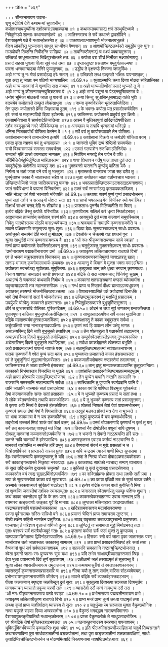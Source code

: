 +++
title = "०६९"

+++
श्रीनरनारायण उवाच-  
शृणु बद्रीप्रिये देवि कथामन्यां सुपावनीम् ।  
कपोताश्चाययुर्व्योम्ना दशोत्कराऽन्नवाञ्च्छया ॥१ ॥
कथामण्डपमासाद्य क्षणं तस्थुर्घटध्वजे ।  
निषेदुर्मण्डपे शान्ताः कथाश्रवणहेतवे ॥२ ॥
जातिस्मराश्च ते सर्वे कथान्ते द्वादशीदिने ।  
वैशाखकृष्णे पक्षे वै मध्यान्होत्तरमेव ह ॥३ ॥
पाकशालाऽभ्याशभूमौ भोजनालयभूतले ।  
वीक्ष्य लोकाँस्तु भुञ्जानान् साधून् साध्वीश्च वैष्णवान् ॥४ ॥
आशयोच्छिष्टलब्धेस्ते समुड्डीय पुनः पुनः ।  
मण्डपोपरि तिष्ठन्ति निषीदन्ति समीहया ॥५ ॥
तावन्मिष्टौदनाद्यं च भक्ष्यं पक्वान्नमुत्तमम् ।  
उच्छिष्टं साधुसाध्व्यश्च चिक्षिपुश्चोत्करे ततः ॥६ ॥
कपोता दश शीघ्रं निर्भीका भक्ष्यार्थमाययुः ।  
प्रसादं सहसा भुक्त्वा पीत्वा सूपं जलं तथा ॥७ ॥
तृप्तास्तुष्टाः प्रसन्नाश्च बभूवुर्गतकल्मषाः ।  
पावना धन्यभाग्याढ्या मेनिरे पुण्यमुत्तमम् ॥८ ॥
उड्डीय ते वृक्षषण्डे निषण्णा जगदुर्मिथः ।  
अहो भाग्यं तु नः श्रेष्ठं प्रसादोऽद्य हरेः सताम् ॥९ ॥
उच्छिष्टो लब्ध उत्कृष्टो भक्षितः पापनाशकृत् ।  
पूता अद्य तु जाताः स्म पक्षिणो भाग्यशालिनः ॥4.69.१० ॥
श्रुताऽस्माभिः कथा दिव्या मोक्षदा संहितात्मिका ।  
अहो भाग्यं मानवानां ये शृण्वन्ति सदा कथाम् ॥१ १॥
अहो भाग्यमतिथीनां प्रसादं भुञ्जते तु ये ।  
अहो भाग्यं तु कीटानामदन्त्युच्छिष्टमत्र ये ॥१ २॥
अहो भाग्यं पशूनां च येऽदन्त्युच्छिष्टमत्र वै ।  
धन्येयं भूमिका मोक्षकरी जाता तु पावनी ॥१ ३॥
धन्या सिन्धुः सुधासिन्धुसमाऽद्य वर्तते भुवि ।  
वदन्त्येवं कपोतास्ते तच्छ्रुतं त्वेकसाधुना ॥१४॥
नाम्ना कृष्णविरामेण भूतरुताभिवेदिना ।  
तेन पृष्टाः कपोतास्ते प्रेम्णा जिज्ञासया द्रुतम् ॥१९॥
के भवन्तः कपोता यत् प्रसादोत्कर्षवेदिनः ।  
हरेः सतां च माहात्म्यविदो दिव्या इवोत्तमाः ॥१६॥
जातिस्मराः कपोतास्ते प्राहुर्वयं पुरा क्षितौ ।  
एकग्रामनिवासा वै सार्थवाटेतिजातिजाः ॥१७॥
आस्म वै मृत्तिकापुर्यां दारिद्र्यदोषपीडिताः ।  
दशैव नवकुट्टाख्ये नगरे जीविकेच्छया ॥१८॥
अगच्छाम च तत्रापि भृत्यतायां धनिगृहे ।  
धनिना निजकार्यार्थं योजिता वेतनेन वै ॥१ ९॥
सर्वे वयं तु कार्पासव्यापारे तेन योजिताः ।  
कार्पासानामानयने ग्रामान्तरेभ्य इत्यपि ॥4.69.२०॥
कार्पासानां विक्रये च क्रयेऽपि योजिता वयम् ।  
एकदा कृता न्त्राश्च वयं तु धनलालसाः ॥२ १ ॥
जानन्तो भूमिगं द्रव्यं श्रेष्ठिनो रामवर्चसः ।  
रात्रौ विश्वासमापन्नं समस्ता रामवर्चसम् ॥२२॥
एकलं गलपाशेन रुरुधिमाऽतिनिर्दयाः ।  
रामवर्चा मृतिं प्राप्तो वयमादाय नाणकम् ॥२३॥
निर्ययिम नगराद्वै तेन पापेन वै पथि ।  
चौरैर्मिलितैर्बहुभिर्लुण्टिता मारितास्तथा ॥२४॥
शवाः क्षिप्ताश्च गर्तेषु फलं प्राप्ता द्रुतं तदा ।  
यमदूतैर्धृताः पाशैर्नीता याम्यपुरं दश ॥२५॥
भुक्तवन्तो यातनानि कुण्डेषु पातिता यमैः ।  
निर्गत्य च ततो जाता वने वयं तु भल्लुकाः ॥२६॥
मृतास्ततो वानराश्च जाता सह दशैव तु ।  
पुनर्मृताश्च काका वै जातास्ततः सहैव च ॥२७॥
मृताः कपोतका जाता वर्तामश्चात्र भक्षकाः ।  
उच्छिष्टभोजिनो जाता जातिस्मरास्तु पावनाः ॥२८॥
भवत्प्रसादोच्छिष्टस्याऽदनादद्याऽघनाशनम् ।  
जातं सर्वविधानां वै पापानां विनिवर्तनम् ॥२९॥
उक्तं सर्वं स्मरामोऽद्य कृतपापफलादिकम् ।  
भाति नोऽद्य परं श्रेयो भवनाशो भविष्यति ॥4.69.३०॥
कथायाः श्रवणं पुण्यं पुण्यं प्रसादभोजनम् ।  
पुण्यं सतां दर्शनं च सत्सङ्गो मोक्षदः सदा ॥३ १॥
साधो भवत्प्रसङ्गेन निर्भीकाः स्मो वयं त्विह ।  
मोक्षार्थं साधनं यत्तद् देहि नः शीघ्रमेव ह ॥३२॥
प्राप्तलाभः पुनर्नैव मिलिष्यतीति मा चिरम् ।  
इत्येवं बद्रिके तैस्तु कपोतैः परिभाषितः ॥३३॥
कृष्णविरामः सलिलं करे धृत्वा स्थितोऽभवत् ।  
आह्वयामास तान्सर्वान् कपोतान् शरणं प्रति ॥३४॥
आययुस्ते द्रुतं मत्वा कल्याणं समुपस्थितम् ।  
निपेतुः पादयोस्तस्य सोऽपि वाराऽभ्यषेचयत् ॥३५॥
श्रावयामास नामाऽपि कृष्णनारायणेति च ।  
तावत्ते पक्षिवष्माणि समुत्सृज्य सुराः शुभाः ॥३६॥
दिव्या देवाः सुरूपाश्चाऽभवन् साधोः प्रपश्यतः ।  
अथोचुस्ते सन्तमेनं देहि मन्त्रं तु मोक्षदम् ॥३७॥
देवलोकं न चेच्छामो यतः प्रपतनं पुनः ।  
श्रुत्वा साधुर्ददौ मन्त्रं कृष्णनारायणस्य वै ॥३८॥
'ओं नमः श्रीकृष्णनारायणाय पतये स्वाहा' ।  
मन्त्रं प्राप्य कपोतास्ते देवास्तिरोऽभवन् द्रुतम् ॥३९॥
चतुर्भुजास्तु मुक्तास्तेऽभवन् साधोः प्रपश्यतः ।  
'प्रभोनारायण पद्मावतीनारायण प्रभो ॥4.69.४०॥
जयाकृष्ण ललितान्रायणाय राधापते विभो' ।  
एवं ते भजनं चक्रुस्तावत्तत्र विमानकम् ॥४१ ॥
कृष्णनारायणस्वामियुक्तं चावाऽतरत्तु खात् ।  
तानाह भगवान् कृष्णोवल्लाभार्यः कृपावशः ॥४२॥
आयान्तु मे विमानं वै मुक्ता भक्ता ममाऽऽश्रिताः ।  
कपोतका भवन्तोऽद्य सुपोतकाः सुमुक्तिगाः ॥४३॥
इत्युक्त्वा तान् करे धृत्वा भगवान् कृष्णमाधवः ।  
निनाय शाश्वतं धामाऽक्षरं साघोः प्रपश्यतः ॥४४॥
बद्रिके ते सदा मायाबन्धाद् विनिर्ययुः सुखम् ।  
अथाऽन्यं ते चमत्कारं कथयामि निबोध मे ॥४५॥
काकानां शतसङ्ख्यानां मण्डलं व्योमवर्त्मना ।  
यदृच्छयाऽऽययौ तत्र महानससमीपतः ॥४६॥
गन्धं प्राप्य च मिष्टान्नं वीक्ष्य घ्रात्वाऽऽज्यधूम्रकम् ।  
अवातरत् तरुषण्डे भोजनोच्छिष्टवाऽच्छया ॥४७॥
वैशाखस्याऽसिते पक्षे त्रयोदश्यां दिनार्धके ।  
भागे तेषां वैष्णवानां सतां वै भोजनोत्तरम् ॥४८॥
उच्छिष्टमुत्करस्थं तु भक्षयितुं प्रसादकम् ।  
उपर्युपरि चोत्पेतुः काकास्ते हृष्टमानसाः ॥४९॥
निपेतुर्हृष्टशब्दास्ते बुभुजुर्मिष्टमुत्तमम् ।  
क्षीरं च दुग्धसारादि पोलिकाः पूरिकादिकम् ॥4.69.५०॥
ओदनं च तथा सूपं चणकान् ग्रन्थकाँस्तथा ।  
पूपानपूपान् कलिका बुभुजुश्चोत्करोज्झितान् ॥५१ ॥
साधुप्रसादरूपाँश्च सर्वे काका मुदान्विताः ।  
बद्रिके महदाश्चर्यमभूत्तत्राऽप्यतर्कितम् ॥५२॥
कृष्णपक्षास्तु ते काका बभूबुस्तत्र सर्वथा ।  
कर्बुरपक्षिणो रम्या नानारङ्गाढ्यपक्षिणः ॥५३॥
कृष्णं रूपं हि पापात्म लीनं पक्षेषु भागतः ।  
अथाऽन्यस्मिद् दिने चापि बुभुजुस्ते तथाविधम् ॥५४॥
तेन श्वेतबहुला वै पक्षास्तेषां तदाऽभवन् ।  
अथाऽपरस्मिन् दिवसे बुभुजुस्ते तयोज्झितम् ॥५५॥
सम्पूर्णश्वेतपक्षास्तेऽभवन् दुग्धस्वरूपिणः ।  
अथेतरस्मिन् दिवसे बुभुजुस्ते तथोज्झितम् ॥५६॥
सर्वथा काकदेहास्ते श्वेतरूपा बभूविरे ।  
अहो प्रसादमाहात्म्यं पापानां नाशकं परम् ॥५७॥
सतामुच्छिष्टमाहात्म्यं सर्वपातकनाशनम् ।  
पातकं कृष्णवर्णं वै श्वेतं पुण्यं सदा मतम् ॥५८॥
पुण्यवन्तः प्रजातास्ते काका हंससमास्तदा ।  
एवं ते बुभुजुर्नित्यं शुद्धात्मानोऽभवँस्ततः ॥५९॥
काकजातीयदोषाश्च नष्टास्तेषां तदात्मनाम् ।  
जातिस्मराश्च ते जाता ज्ञानिनो हंसवत्तदा ॥4.69.६०॥
तान् द्रष्टुं मानवास्तत्राऽऽयान्ति कुतूहलान्विताः ।  
काकास्ते निर्भयास्तत्र विचरन्ति च भूतले ॥६१ ॥
प्रशंसन्ति प्रसादस्योच्छिष्टमाहात्म्यमद्भुतम् ।  
अहो प्राप्ता हरेश्चापि सतामुच्छिष्टभोजनम् ॥६२॥
तेन पुण्येन पापानि नष्टानि तामसानि नः ।  
राजसानि समस्तानि नष्टान्यघानि सर्वथा ॥६३॥
सात्त्विकानि तु पुण्यानि स्वर्गप्रदानि यानि वै ।  
तानि जातानि चास्माकं सतां प्रसादसेवया ॥६४॥
काका वयं हि पापिष्ठा विडभुजः पूर्वकर्मतः ।  
तेषां कल्याणकर्तारः सन्तः सतां प्रसादकाः ॥६५॥
ये न भुञ्जते कृष्णस्य प्रसादं च सतां तथा ।  
ते लोके श्वेतवर्णाश्चेत् तथापि काककोटिकाः ॥६६॥
ये तु भुञ्जते कृष्णस्य सतां प्रसादमुत्तमम् ।  
ते कृष्णा अपि नित्यं वै देवास्ते हंसकोटिकाः ॥६७॥
श्वेतत्वं निष्फलं तेषां येषां पापात्मभोजनम् ।  
कृष्णत्वं सफलं तेषां येषां वै विघसाशिता ॥६८॥
तद्गृहं मलवत् प्रोक्तं यत्र देवा न भुञ्जते ।  
सा भाषा काकभाषा वै न यत्र कृष्णकीर्तनम् ॥६९॥
तद्रूपं कुष्ठरूपं वै यन्न कृष्णार्थमर्पितम् ।  
तद्भोज्यं तज्जलं मिष्टं शाकं पत्रं फलं दलम् ॥4.69.७०॥
वस्त्रं चोपकरणादि कृष्णार्थं न कृतं तु यत् ।  
सर्वे तत् काकमलवत् पापभृतं मतं त्विह ॥७१॥
तिरश्चां नैव दोषोऽस्ति पशूनां नापि दूषणम् ।  
दोषस्तु मानवानां यज्जानन्तोऽप्यर्पयन्ति न ॥७२॥
न भजन्ते न सेवन्ते नाऽऽश्रयन्ति हरिं सतः ।  
यतन्ते नापि चात्मार्थे ते हरेरपराधिनः ॥७३॥
आगस्कृतस्त एवाऽत्र कर्तव्यं नाऽऽचरन्ति ये ।  
मानवत्वं व्यर्थयन्ति न स्मरन्ति हरिं प्रभुम् ॥७४॥
वैष्णवानां सेवनं न गुरोः प्रसन्नतां न च ।  
पित्रोराशीर्वचनं न प्राप्तास्ते नारका ध्रुवाः ॥७५॥
अपि चन्द्रसमं त्वास्यं वाणी मिष्टा सुधासमा ।  
देहः स्वर्णसमश्चापि कृष्णशून्यास्तु ते यदि ॥७६॥
तदा ते निरया बोध्या दोषाऽऽकराऽघकोशकाः ।  
सर्वे काकाङ्गरूपास्ते निकृष्टा नरकप्रदाः ॥७७॥
काकशब्दः सार्थको नश्चाद्य सम्यग् व्यजायत ।  
कं सुखं तद्भिन्नमेव दुःखमकं समुच्यते ॥७८॥
कुत्सितं तु कृतं दुःखमद्य प्रसादसेवनात् ।  
काकास्तेन वयं त्वद्य सुखाऽर्थिनोऽघवर्जिताः ॥७९॥
का शक्तिर्ब्रह्मणः प्रोक्ता राधा लक्ष्मीः सती प्रभा ।  
तया कं सुखमस्त्येषां काका वयं सुखाश्रयाः ॥4.69.८०॥
का काया पृथिवी तत्र कं सुखं चाऽत्र वर्तते ।  
अस्माकं काकवाच्यत्वं सुखित्वं घटतेऽद्य वै ॥८ १॥
इत्येव बद्रिके काका वार्ता कुर्वन्ति वै मिथः ।  
तां शृण्वन्ति जनास्तेषां दर्शकाः स्मयसम्भृताः ॥८२॥
जनास्तान् श्वेतवर्णास्तु पप्रच्छुः पक्षिणः शुभान् ।  
कथं काका भवन्तोऽत्र पूर्वं के के ततः परम् ॥८३॥
काकस्त्वेकश्चाग्रगण्य उवाच मानवान् प्रति ।  
वयमास्व कङ्कवर्णाः कङ्काः पूर्वे हि मानवाः ॥८४॥
लुण्टका मलिनाहाराः परदारप्रधर्षकाः ।  
परद्रव्यहराश्चापि परान्नभोजकास्तथा ॥८५॥
खदिरग्रामवासाश्च मद्यमांसपरायणाः ।  
एकदा पूर्वनारायाः सरितः सन्निधौ वने ॥८६॥
प्रयान्तं श्रेष्ठिनं प्राप्य समाचराम लुण्टनम् ।  
श्रेष्ठी लक्षेण सहितो नाणकेन प्रलुण्टितः ॥८७॥
तावद् यदृच्छया तत्राऽऽययुश्चान्ये प्रलुण्टकाः ।  
पञ्चाशत् ते परिज्ञाय वृत्तान्तं वणिजो द्रुतम् ॥८८॥
लुण्टितुं नः समायाता युद्धं मिथोऽभवत् तदा ।  
मृताः परस्परं सर्वे शस्त्रैर्याम्यपुरं गताः ॥८९॥
कृतानां कर्मणां सर्वैः फलं भुक्तं तु कुण्डजम् ।  
याम्यपाशान्निर्गताश्च द्विपिनोऽरण्यवासिनः ॥4.69.९०॥
हिंसकाः स्मो वयं जाता वृका जातास्ततः परम् ।  
मार्जाराश्च ततो जातास्ततः काकास्तु साम्प्रतम् ॥९१ ॥
अत्र प्राप्तं प्रसादस्योच्छिष्टं हरेः सतां तथा ।  
वैष्णवानां शुभं सर्वं सर्वपातकनाशकम् ॥९२॥
पातकानि समस्तानि नष्टान्युच्छिष्टभोजनात् ।  
श्वेता इदानीं जाताः स्मः पुण्यवन्तः सुरा यथा ॥९३॥
यदि लभेम साक्षाच्छ्रीव्यासहस्तजलं त्विह ।  
देवा भूत्वा प्रयास्यामो दिवं तूर्णं सुखाश्रयम् ॥९४॥
प्रतीक्षामो जलं तस्याऽमृतं तं सूचयन्तु वै ।  
श्रुत्वा लोका व्याससौधमागत्य तमुदन्तकम् ॥९५॥
कथयामासुरीशं तं स्वतःप्रकाशकायनम् ।  
व्यासस्तूर्णं कृष्णनारायणप्रसादवारि च ॥९६॥
नीत्वा ययौ तु तान् सर्वान् वारिणा सोऽभ्यषेचयत् ।  
प्रभोनारायणकृष्णनारायणेति कीर्तयन् ॥९७॥
तावत्ते बद्रिके सर्वे त्यक्तदेहास्तदाऽभवन् ।  
पीत्वा जलकणान् स्पृष्ट्वा जलबिन्दून् द्रुतं सुराः ॥९८॥
सुरतुल्या दिव्यरूपा सञ्जाता दिव्यमूर्तयः ।  
मन्त्रमयाचन् व्यासात्ते प्रपूज्य चरणौ ततः ॥९९॥
व्यासदेवो ददौ मन्त्रं नामधुन्यं ददौ तदा ।  
'ओं नमः श्रीकृष्णनारायणाय पतये स्वाहा' ॥4.69.१० ०॥
प्रभोनारायण पद्मावतीनारायण प्रभो ।  
जयाकृष्ण ललिताश्रीकृष्ण राधापते विभो ॥१० १॥
प्राप्य मन्त्रं प्राप्य धुन्यं लब्ध्वा पादामृतं तथा ।  
लब्ध्वा कृपां प्राप्य चाशीर्वादान् व्यासस्य ते सुराः ॥१० २॥
चतुर्भुजाः स्म सञ्जाता मुक्ता वैकुण्ठयोगिनः ।  
नत्वा ययुस्ते सहसा दिव्या अम्बरवर्त्मना ॥१० ३॥
वैकुण्ठं भगवद्धाम नारायणविमानगाः ।  
वैशाखशुक्लतृतीयातिथौ मध्यान्हकोत्तरम् ॥१ ०४॥
प्राप्ता वैकुण्ठलोकं ते साधुप्रसादभोजिनः ।  
एवं श्रीबद्रिके तेषां मुक्तिस्तत्राऽभवत्तदा ॥१ ०५॥
पठनाच्छ्रवणादस्य स्मरणात् पापनाशनम् ।  
भुक्तिर्मुक्तिर्भवेच्चापि कृष्णप्राप्तिः शुभा भवेत् ॥१ ०६॥
इति श्रीलक्ष्मीनारायणीयसंहितायां चतुर्थे तिष्यसन्ताने कथाश्रवणादिना पुरा सार्थवाटजातीनां दशकपोतानां, तथा पुरा कङ्कजातीनां शतकाकपक्षिणां, साधोः कृपादिभिश्चोच्छिष्टभोजनेन च मोक्षणमित्यादि निरूपणनामा नवषष्टितमोऽध्यायः ॥६९ ॥
    
